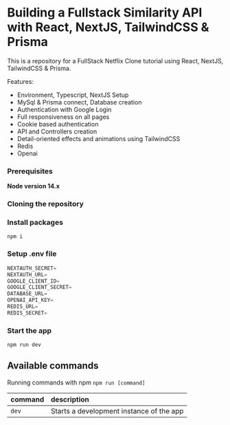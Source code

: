 # Building a Fullstack Similarity API with React, NextJS, TailwindCSS & Prisma

This is a repository for a FullStack Netflix Clone tutorial using React, NextJS, TailwindCSS & Prisma.

Features:

- Environment, Typescript, NextJS Setup
- MySql & Prisma connect, Database creation
- Authentication with Google Login
- Full responsiveness on all pages
- Cookie based authentication
- API and Controllers creation
- Detail-oriented effects and animations using TailwindCSS
- Redis
- Openai

### Prerequisites

**Node version 14.x**

### Cloning the repository

### Install packages

```shell
npm i
```

### Setup .env file

```js
NEXTAUTH_SECRET=
NEXTAUTH_URL=
GOOGLE_CLIENT_ID=
GOOGLE_CLIENT_SECRET=
DATABASE_URL=
OPENAI_API_KEY=
REDIS_URL=
REDIS_SECRET=
```

### Start the app

```shell
npm run dev
```

## Available commands

Running commands with npm `npm run [command]`

| command | description                              |
| :------ | :--------------------------------------- |
| `dev`   | Starts a development instance of the app |
